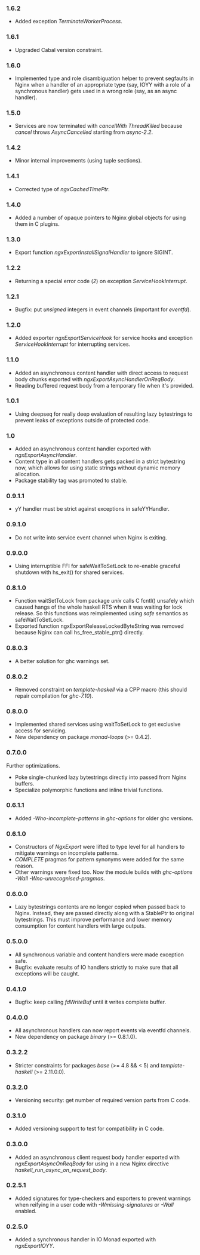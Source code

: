 ### 1.6.2

- Added exception *TerminateWorkerProcess*.

### 1.6.1

- Upgraded Cabal version constraint.

### 1.6.0

- Implemented type and role disambiguation helper to prevent segfaults in
  Nginx when a handler of an appropriate type (say, IOYY with a role of a
  synchronous handler) gets used in a wrong role (say, as an async handler).

### 1.5.0

- Services are now terminated with *cancelWith ThreadKilled* because *cancel*
  throws *AsyncCancelled* starting from *async-2.2*.

### 1.4.2

- Minor internal improvements (using tuple sections).

### 1.4.1

- Corrected type of *ngxCachedTimePtr*.

### 1.4.0

- Added a number of opaque pointers to Nginx global objects for using them in
  C plugins.

### 1.3.0

- Export function *ngxExportInstallSignalHandler* to ignore SIGINT.

### 1.2.2

- Returning a special error code (*2*) on exception *ServiceHookInterrupt*.

### 1.2.1

- Bugfix: put *unsigned* integers in event channels (important for *eventfd*).

### 1.2.0

- Added exporter *ngxExportServiceHook* for service hooks and exception
  *ServiceHookInterrupt* for interrupting services.

### 1.1.0

- Added an asynchronous content handler with direct access to request body
  chunks exported with *ngxExportAsyncHandlerOnReqBody*.
- Reading buffered request body from a temporary file when it's provided.

### 1.0.1

- Using deepseq for really deep evaluation of resulting lazy bytestrings to
  prevent leaks of exceptions outside of protected code.

### 1.0

- Added an asynchronous content handler exported with *ngxExportAsyncHandler*.
- Content type in all content handlers gets packed in a strict bytestring now,
  which allows for using static strings without dynamic memory allocation.
- Package stability tag was promoted to stable.

### 0.9.1.1

- yY handler must be strict against exceptions in safeYYHandler.

### 0.9.1.0

- Do not write into service event channel when Nginx is exiting.

### 0.9.0.0

- Using interruptible FFI for safeWaitToSetLock to re-enable graceful shutdown
  with hs_exit() for shared services.

### 0.8.1.0

- Function waitSetToLock from package *unix* calls C fcntl() unsafely which
  caused hangs of the whole haskell RTS when it was waiting for lock release.
  So this functions was reimplemented using *safe* semantics as
  safeWaitToSetLock.
- Exported function ngxExportReleaseLockedByteString was removed because Nginx
  can call hs_free_stable_ptr() directly.

### 0.8.0.3

- A better solution for ghc warnings set.

### 0.8.0.2

- Removed constraint on *template-haskell* via a CPP macro (this should repair
  compilation for *ghc-7.10*).

### 0.8.0.0

- Implemented shared services using waitToSetLock to get exclusive access for
  servicing.
- New dependency on package *monad-loops* (>= 0.4.2).

### 0.7.0.0

Further optimizations.

- Poke single-chunked lazy bytestrings directly into passed from Nginx buffers.
- Specialize polymorphic functions and inline trivial functions.

### 0.6.1.1

- Added *-Wno-incomplete-patterns* in *ghc-options* for older ghc versions.

### 0.6.1.0

- Constructors of *NgxExport* were lifted to type level for all handlers to
  mitigate warnings on incomplete patterns.
- *COMPLETE* pragmas for pattern synonyms were added for the same reason.
- Other warnings were fixed too. Now the module builds with *ghc-options*
  *-Wall -Wno-unrecognised-pragmas*.

### 0.6.0.0

- Lazy bytestrings contents are no longer copied when passed back to Nginx.
  Instead, they are passed directly along with a StablePtr to original
  bytestrings. This must improve performance and lower memory consumption for
  content handlers with large outputs.

### 0.5.0.0

- All synchronous variable and content handlers were made exception safe.
- Bugfix: evaluate results of IO handlers strictly to make sure that all
  exceptions will be caught.

### 0.4.1.0

- Bugfix: keep calling *fdWriteBuf* until it writes complete buffer.

### 0.4.0.0

- All asynchronous handlers can now report events via eventfd channels.
- New dependency on package *binary* (>= 0.8.1.0).

### 0.3.2.2

- Stricter constraints for packages *base* (>= 4.8 && < 5) and
  *template-haskell* (>= 2.11.0.0).

### 0.3.2.0

- Versioning security: get number of required version parts from C code.

### 0.3.1.0

- Added versioning support to test for compatibility in C code.

### 0.3.0.0

- Added an asynchronous client request body handler exported with
  *ngxExportAsyncOnReqBody* for using in a new Nginx directive
  *haskell_run_async_on_request_body*.

### 0.2.5.1

- Added signatures for type-checkers and exporters to prevent warnings when
  reifying in a user code with *-Wmissing-signatures* or *-Wall* enabled.

### 0.2.5.0

- Added a synchronous handler in IO Monad exported with *ngxExportIOYY*.

